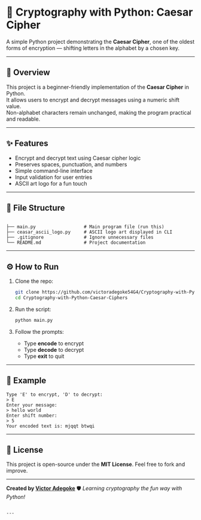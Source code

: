 # 🔐 Cryptography with Python: Caesar Cipher

A simple Python project demonstrating the **Caesar Cipher**, one of the oldest forms of encryption — shifting letters in the alphabet by a chosen key.

---

## 🧠 Overview
This project is a beginner-friendly implementation of the **Caesar Cipher** in Python.  
It allows users to encrypt and decrypt messages using a numeric shift value.  
Non-alphabet characters remain unchanged, making the program practical and readable.

---

## ✨ Features
- Encrypt and decrypt text using Caesar cipher logic  
- Preserves spaces, punctuation, and numbers  
- Simple command-line interface  
- Input validation for user entries  
- ASCII art logo for a fun touch  

---

## 🧩 File Structure
```

├── main.py                  # Main program file (run this)
├── ceasar_ascii_logo.py     # ASCII logo art displayed in CLI
├── .gitignore               # Ignore unnecessary files
└── README.md                # Project documentation

````

---

## ⚙️ How to Run
1. Clone the repo:
   ```bash
   git clone https://github.com/victoradegoke54G4/Cryptography-with-Python-Caesar-Ciphers.git
   cd Cryptography-with-Python-Caesar-Ciphers
    ````

2. Run the script:

   ```bash
   python main.py
   ```

3. Follow the prompts:

   * Type **encode** to encrypt
   * Type **decode** to decrypt
   * Type **exit** to quit

---

## 🧮 Example

```
Type 'E' to encrypt, 'D' to decrypt:
> E
Enter your message:
> hello world
Enter shift number:
> 5
Your encoded text is: mjqqt btwqi
```
---

## 📜 License

This project is open-source under the **MIT License**.
Feel free to fork and improve.

---

**Created by [Victor Adegoke](https://github.com/victoradegoke54G4)**
🛡️ *Learning cryptography the fun way with Python!*

```

---

